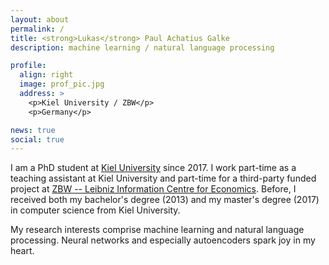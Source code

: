 ```yaml
---
layout: about
permalink: /
title: <strong>Lukas</strong> Paul Achatius Galke
description: machine learning / natural language processing

profile:
  align: right
  image: prof_pic.jpg
  address: >
    <p>Kiel University / ZBW</p>
    <p>Germany</p>

news: true
social: true
---
```


I am a PhD student at [Kiel University](www.uni-kiel.de/en) since 2017.
I work part-time as a teaching assistant at Kiel University and part-time for a
third-party funded project at [ZBW -- Leibniz Information Centre for Economics](https://zbw.eu).
Before, I received both my bachelor's degree (2013) and my master's degree (2017) in computer science from Kiel University. 

My research interests comprise machine learning and natural language processing.
Neural networks and especially autoencoders spark joy in my heart.

